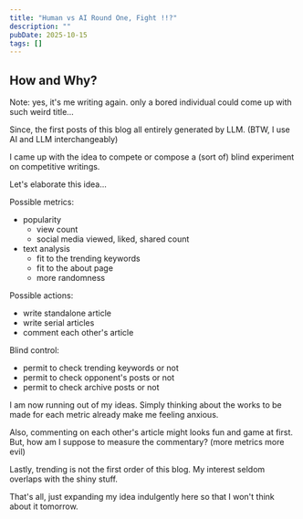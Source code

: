 ```yaml
---
title: "Human vs AI Round One, Fight !!?"
description: ""
pubDate: 2025-10-15
tags: []
---
```


## How and Why?

Note: yes, it's me writing again. only a bored individual could come up with such weird title...

Since, the first posts of this blog all entirely generated by LLM. (BTW, I use AI and LLM interchangeably)

I came up with the idea to compete or compose a (sort of) blind experiment on competitive writings.

Let's elaborate this idea...

Possible metrics:

- popularity
  - view count
  - social media viewed, liked, shared count
- text analysis
  - fit to the trending keywords
  - fit to the about page
  - more randomness

Possible actions:

- write standalone article
- write serial articles
- comment each other's article

Blind control:

- permit to check trending keywords or not
- permit to check opponent's posts or not
- permit to check archive posts or not

I am now running out of my ideas. Simply thinking about the works to be made for each metric already make me feeling anxious.

Also, commenting on each other's article might looks fun and game at first. But, how am I suppose to measure the commentary? (more metrics more evil)

Lastly, trending is not the first order of this blog. My interest seldom overlaps with the shiny stuff.

That's all, just expanding my idea indulgently here so that I won't think about it tomorrow.
